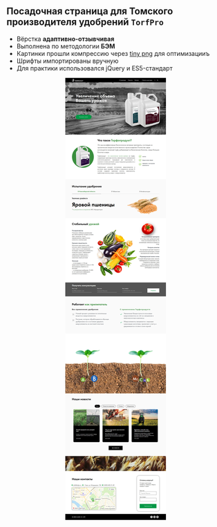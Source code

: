 ## Посадочная страница для Томского производителя удобрений `TorfPro`

- Вёрстка **адаптивно-отзывчивая**
- Выполнена по методологии **БЭМ**
- Картинки прошли компрессию через [tiny png](https://tinypng.com/) для оптимизацииъ
- Шрифты импортированы вручную
- Для практики использовался jQuery и ES5-стандарт

<p align="center">
  <img src="img/preview/preview.jpg" />
</p>